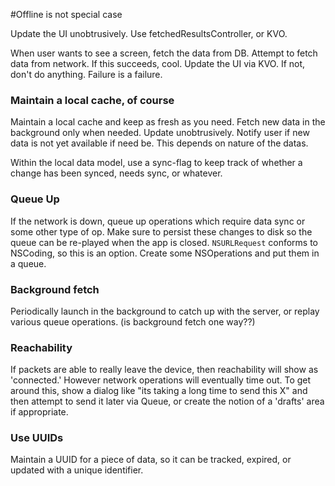 #Offline is not special case

Update the UI unobtrusively. Use fetchedResultsController, or KVO.

When user wants to see a screen, fetch the data from DB. Attempt to fetch data from network. If this succeeds, cool. Update the UI via KVO. If not, don't do anything. Failure is a failure. 

### Maintain a local cache, of course
Maintain a local cache and keep as fresh as you need. Fetch new data in the background only when needed. Update unobtrusively. Notify user if new data is not yet available if need be. This depends on nature of the datas.

Within the local data model, use a sync-flag to keep track of whether a change has been synced, needs sync, or whatever. 

### Queue Up

If the network is down, queue up operations which require data sync or some other type of op. Make sure to persist these changes to disk so the queue can be re-played when the app is closed. ```NSURLRequest``` conforms to NSCoding, so this is an option.  Create some NSOperations and put them in a queue.


### Background fetch
Periodically launch in the background to catch up with the server, or replay various queue operations. (is background fetch one way??)


### Reachability 

If packets are able to really leave the device, then reachability will show as 'connected.' However network operations will eventually time out. To get around this, show a dialog like "its taking a long time to send this X" and then attempt to send it later via Queue, or create the notion of a 'drafts' area if appropriate. 

### Use UUIDs
Maintain a UUID for a piece of data, so it can be tracked, expired, or updated with a unique identifier. 



